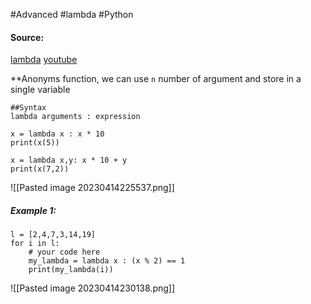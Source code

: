 #Advanced #lambda #Python 

#### Source: 
[lambda](https://www.learnpython.org/en/Lambda_functions)
[youtube](https://www.youtube.com/watch?v=3wIXSaOL0Mk)

**Anonyms function, we can use `n` number of argument and store in a single variable

```
##Syntax
lambda arguments : expression
```

```
x = lambda x : x * 10
print(x(5))

x = lambda x,y: x * 10 + y
print(x(7,2))
```

![[Pasted image 20230414225537.png]]

##### Example 1:

```
l = [2,4,7,3,14,19]
for i in l:
    # your code here
    my_lambda = lambda x : (x % 2) == 1
    print(my_lambda(i))
```

![[Pasted image 20230414230138.png]]

